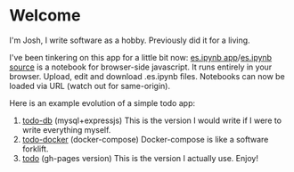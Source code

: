 # Welcome

I'm Josh, I write software as a hobby. Previously did it for a living. 

I've been tinkering on this app for a little bit now: 
[es.ipynb app](https://mooreolith.github.io/es.ipynb)/[es.ipynb source](https://github.com/mooreolith/es.ipynb) is a notebook for browser-side javascript. It runs entirely in your browser. Upload, edit and download .es.ipynb files.
Notebooks can now be loaded via URL (watch out for same-origin).

Here is an example evolution of a simple todo app:
  1. [todo-db](https://github.com/mooreolith/todo-db) (mysql+expressjs) This is the version I would write if I were to write everything myself. 
  2. [todo-docker](https://github.com/mooreolith/todo-docker) (docker-compose) Docker-compose is like a software forklift. 
  3. [todo](https://mooreolith.github.io/todo) (gh-pages version) This is the version I actually use. 
Enjoy!
